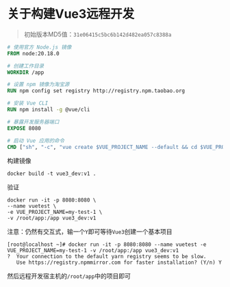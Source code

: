# 关于构建Vue3远程开发

> 初始版本MD5值：`31e06415c5bc6b142d482ea057c8388a`

```dockerfile
# 使用官方 Node.js 镜像
FROM node:20.18.0

# 创建工作目录
WORKDIR /app

# 设置 npm 镜像为淘宝源
RUN npm config set registry http://registry.npm.taobao.org

# 安装 Vue CLI
RUN npm install -g @vue/cli

# 暴露开发服务器端口
EXPOSE 8080

# 启动 Vue 应用的命令
CMD ["sh", "-c", "vue create $VUE_PROJECT_NAME --default && cd $VUE_PROJECT_NAME && npm install vue@3.2.47 && npm install && npm run serve"]
```

构建镜像

```shell
docker build -t vue3_dev:v1 .
```

验证

```shell
docker run -it -p 8080:8080 \
--name vuetest \
-e VUE_PROJECT_NAME=my-test-1 \
-v /root/app:/app vue3_dev:v1
```

注意：仍然有交互式，输一个`Y`即可等待`Vue3`创建一个基本项目

```shell
[root@localhost ~]# docker run -it -p 8080:8080 --name vuetest -e VUE_PROJECT_NAME=my-test-1 -v /root/app:/app vue3_dev:v1
?  Your connection to the default yarn registry seems to be slow.
   Use https://registry.npmmirror.com for faster installation? (Y/n) Y
```

然后远程开发宿主机的`/root/app`中的项目即可
